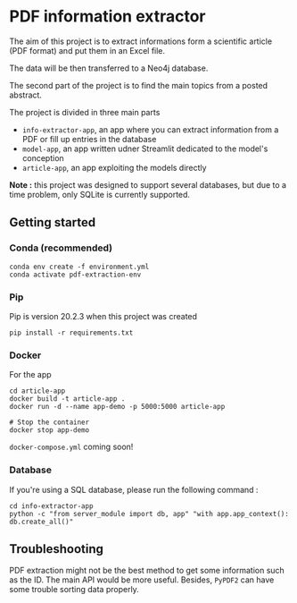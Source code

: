 # PDF information extractor

The aim of this project is to extract informations form a scientific article (PDF format) and put them in an Excel file.

The data will be then transferred to a Neo4j database.

The second part of the project is to find the main topics from a posted abstract. 

The project is divided in three main parts

* `info-extractor-app`, an app where you can extract information from a PDF or fill up entries in the database
* `model-app`, an app written udner Streamlit dedicated to the model's conception
* `article-app`, an app exploiting the models directly

**Note :** this project was designed to support several databases, but due to a time problem, only SQLite is currently supported.

## Getting started

### Conda (recommended)

```shell
conda env create -f environment.yml
conda activate pdf-extraction-env
```

### Pip

Pip is version 20.2.3 when this project was created

```shell
pip install -r requirements.txt
```

### Docker

For the app

```shell
cd article-app
docker build -t article-app .
docker run -d --name app-demo -p 5000:5000 article-app

# Stop the container
docker stop app-demo
```

`docker-compose.yml` coming soon!

### Database

If you're using a SQL database, please run the following command :

```shell
cd info-extractor-app
python -c "from server_module import db, app" "with app.app_context(): db.create_all()"
```



## Troubleshooting

PDF extraction might not be the best method to get some information such as the ID. The main API would be more useful. Besides, `PyPDF2` can have some trouble sorting data properly.

